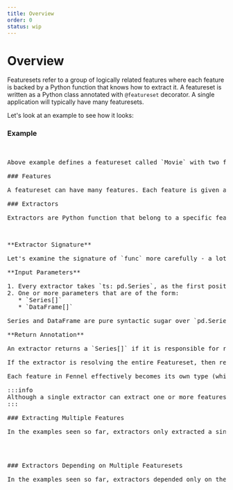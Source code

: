 ```yaml
---
title: Overview
order: 0
status: wip
---
```


# Overview

Featuresets refer to a group of logically related features where each feature is backed by a Python function that knows how to extract it. A featureset is written as a Python class annotated with `@featureset` decorator. A single application will typically have many featuresets.&#x20;

Let's look at an example to see how it looks:

### Example

<pre snippet="featuresets/overview#featureset" />


Above example defines a featureset called `Movie` with two features - `duration`, `over_2hrs`. Each feature has a [type](/api-reference/data-types) and is given a monotonically increasing `id` that is unique within the featureset. This featureset has one extractor - `my_extractor` that when given the `duration` feature, knows how to extract the `over_2hrs` feature. There is no extractor provided for `duration` feature - and that's okay. Every feature in a featureset can have either zero or one extractor.&#x20;

### Features

A featureset can have many features. Each feature is given an explicit type and an `id` that is unique within that featureset. Each feature can have zero or exactly one extractor function that is responsible for extracting the code. Features with zero extractors can not be extracted by Fennel and hence need to be provided as an `input` to the extraction process.&#x20;

### Extractors

Extractors are Python function that belong to a specific featureset and know how to extract one or more features of that featureset. Extractor functions are described by adding an `@extractor` decorator to the function code. Let's look at an example:

<pre snippet="featuresets/overview#featureset_extractor" />

**Extractor Signature**

Let's examine the signature of `func` more carefully - a lot of information is embedded in it. It takes two arguments - `ts` and `durations`. `ts` is of type `Series[datetime]`which is just the typing info for a Pandas series of timestamps (we will come to it in a minute). `durations` is of type `Series[duration]`which refers to a Pandas series of values of the feature `duration`. And this function returns a `Series[over_2hrs]` which refers to a Pandas series of values of the feature `over_2hrs`.

**Input Parameters**

1. Every extractor takes `ts: pd.Series`, as the first positional argument. The `ts` parameter is used when doing a lookup operation on a Dataset. This parameter must be passed even if the extractor does not do any Dataset lookup.
2. One or more parameters that are of the form:
   * `Series[<feature>]`
   * `DataFrame[<featureset>]`

Series and DataFrame are pure syntactic sugar over `pd.Series` and `pd.DataFrame` and enable users to specify the exact feature/Featureset that the extractor expects to receive as input parameters, with the actual data type.&#x20;

**Return Annotation**

An extractor returns a `Series[<feature_name>]` if it is responsible for resolving a single feature or `Dataframe[<feature_1, feature_2, ..., feature_n>]` if it is responsible for resolving multiple features.&#x20;

If the extractor is resolving the entire Featureset, then return annotation is optional and can be left empty.&#x20;

Each feature in Fennel effectively becomes its own type (which can help prevent lots of bugs). With this context, the signature of extractor can now be seen as reading some features&#x20;

:::info
Although a single extractor can extract one or more features (including the entire featureset) every feature must have at most one extractor.&#x20;
:::

### Extracting Multiple Features

In the examples seen so far, extractors only extracted a single feature each. But it is possible for extractors to extract multiple features too. This is useful when multiple features are related and share lots of computation. Here is an example:

<pre snippet="featuresets/overview#multiple_feature_extractor" />


### Extractors Depending on Multiple Featuresets

In the examples seen so far, extractors depended only on the features of their own featureset. However, it is possible for extractors to depend on features from other featuresets too as inputs. This is actually very common - it's common for lots of features across many featuresets to depend on more foundational features e.g `uid` or `request_time.` Lets refactor the above example to use a common `uid` feature as part of a Request featureset:

<pre snippet="featuresets/overview#extractors_across_featuresets" />



